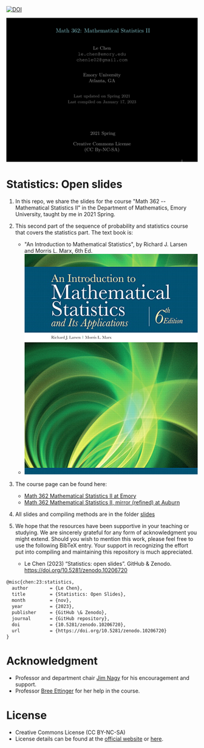 [![DOI](https://zenodo.org/badge/DOI/10.5281/zenodo.10206720.svg)](https://doi.org/10.5281/zenodo.10206720)

![Statistics: Open Slides](./media/Open_slides_statistics.png)

# Statistics: Open slides
1. In this repo, we share the slides for the course "Math 362 -- Mathematical Statistics II"
   in the Department of Mathematics, Emory University, taught by me in 2021 Spring.
2. This second part of the sequence of probability and statistics course that covers
   the statistics part. The text book is:
   *  "An Introduction to Mathematical Statistics", by Richard J. Larsen and Morris L. Marx, 6th Ed.
   *  ![Textbook](./Texbook.png "An Introduction to Mathematical Statistics")
3. The course page can be found here: 
   * [Math 362 Mathematical Statistics II at Emory](http://math.emory.edu/~lchen41/teaching/2020_Spring/math362_2020_Spring.html)
   * [Math 362 Mathematical Statistics II, mirror (refined) at Auburn](http://webhome.auburn.edu/~lzc0090/teaching/2021_Spring_Math362/)
4. All slides and compiling methods are in the folder [slides](./slides)
5. We hope that the resources have been supportive in your teaching or studying.
   We are sincerely grateful for any form of acknowledgment you might extend.
   Should you wish to mention this work, please feel free to use the following
   BibTeX entry. Your support in recognizing the effort put into compiling and
   maintaining this repository is much appreciated.

   * Le Chen (2023) “Statistics: open slides”. GitHub & Zenodo. https://doi.org/10.5281/zenodo.10206720

```
@misc{chen:23:statistics,
  author        = {Le Chen},
  title         = {Statistics: Open Slides},
  month         = {nov},
  year          = {2023},
  publisher     = {GitHub \& Zenodo},
  journal       = {GitHub repository},
  doi           = {10.5281/zenodo.10206720},
  url           = {https://doi.org/10.5281/zenodo.10206720}
}
```

# Acknowledgment
* Professor and department chair [Jim Nagy](http://www.math.emory.edu/~nagy/) for his encouragement and support.
* Professor [Bree Ettinger](http://www.math.emory.edu/~betting/) for her help in the course.

# License
* Creative Commons License (CC BY-NC-SA) 
* License details can be found at the [official website](https://creativecommons.org/licenses/by-nc-sa/4.0/) or [here](LICENSE.txt).
